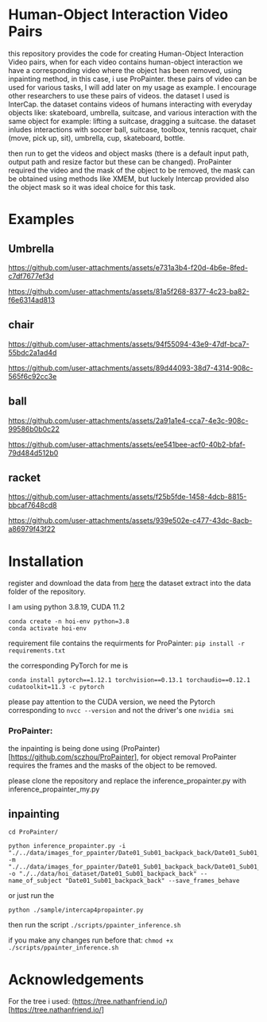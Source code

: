 # Human-Object Interaction Video Pairs 

this repository provides the code for creating Human-Object Interaction Video pairs, 
when for each video contains human-object interaction we have a corresponding video where the object has been removed, using inpainting method, 
in this case, i use ProPainter. 
these pairs of video can be used for various tasks, I will add later on my usage as example. 
I encourage other researchers to use these pairs of videos. 
the dataset I used is InterCap. the dataset contains videos of humans interacting with everyday objects like: skateboard, umbrella, suitcase, and various interaction with the same object for example: lifting a suitcase, dragging a suitcase. 
the dataset inludes interactions with soccer ball, suitcase, toolbox, tennis racquet, chair (move, pick up, sit), umbrella, cup, skateboard, bottle. 


then run to get the videos and object masks (there is a default input path, output path and resize factor but these can be changed). 
ProPainter required the video and the mask of the object to be removed, 
the mask can be obtained using methods like XMEM, but luckely Intercap provided also the object mask so it was ideal choice for this task. 

# Examples

## Umbrella 



https://github.com/user-attachments/assets/e731a3b4-f20d-4b6e-8fed-c7df7677ef3d



https://github.com/user-attachments/assets/81a5f268-8377-4c23-ba82-f6e6314ad813

## chair

https://github.com/user-attachments/assets/94f55094-43e9-47df-bca7-55bdc2a1ad4d


https://github.com/user-attachments/assets/89d44093-38d7-4314-908c-565f6c92cc3e

## ball

https://github.com/user-attachments/assets/2a91a1e4-cca7-4e3c-908c-99586b0b0c22


https://github.com/user-attachments/assets/ee541bee-acf0-40b2-bfaf-79d484d512b0

## racket

https://github.com/user-attachments/assets/f25b5fde-1458-4dcb-8815-bbcaf7648cd8


https://github.com/user-attachments/assets/939e502e-c477-43dc-8acb-a86979f43f22

# Installation

register and download the data from [here](https://intercap.is.tue.mpg.de/)
the dataset extract into the data folder of the repository. 

I am using python 3.8.19, CUDA 11.2

```
conda create -n hoi-env python=3.8 
conda activate hoi-env
```
requirement file contains the requirments for ProPainter:
```pip install -r requirements.txt```

the corresponding PyTorch for me is 
```
conda install pytorch==1.12.1 torchvision==0.13.1 torchaudio==0.12.1 cudatoolkit=11.3 -c pytorch
```
please pay attention to the CUDA version, we need the Pytorch corresponding to `nvcc --version` and not the driver's one `nvidia smi`

### ProPainter:

the inpainting is being done using (ProPainter)[https://github.com/sczhou/ProPainter], for object removal ProPainter requires the frames and the masks of the object to be removed. 

please clone the repository and replace the inference_propainter.py with inference_propainter_my.py 

## inpainting

```
cd ProPainter/
```

```
python inference_propainter.py -i "./../data/images_for_ppainter/Date01_Sub01_backpack_back/Date01_Sub01_backpack_back" -m "./../data/images_for_ppainter/Date01_Sub01_backpack_back/Date01_Sub01_backpack_back_mask_resized" -o "./../data/hoi_dataset/Date01_Sub01_backpack_back" --name_of_subject "Date01_Sub01_backpack_back" --save_frames_behave
```

or just run the 

```
python ./sample/intercap4propainter.py
```

then run the script ```./scripts/ppainter_inference.sh```

if you make any changes run before that: ```chmod +x ./scripts/ppainter_inference.sh```

# Acknowledgements

For the tree i used:
(https://tree.nathanfriend.io/)[https://tree.nathanfriend.io/]


